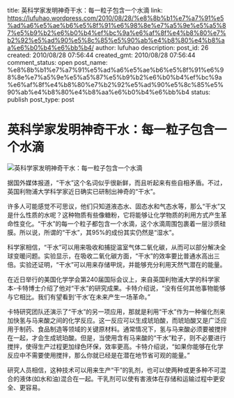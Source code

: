 title: 英科学家发明神奇干水：每一粒子包含一个水滴
link: https://lufuhao.wordpress.com/2010/08/28/%e8%8b%b1%e7%a7%91%e5%ad%a6%e5%ae%b6%e5%8f%91%e6%98%8e%e7%a5%9e%e5%a5%87%e5%b9%b2%e6%b0%b4%ef%bc%9a%e6%af%8f%e4%b8%80%e7%b2%92%e5%ad%90%e5%8c%85%e5%90%ab%e4%b8%80%e4%b8%aa%e6%b0%b4%e6%bb%b4/
author: lufuhao
description: 
post_id: 26
created: 2010/08/28 07:56:44
created_gmt: 2010/08/28 07:56:44
comment_status: open
post_name: %e8%8b%b1%e7%a7%91%e5%ad%a6%e5%ae%b6%e5%8f%91%e6%98%8e%e7%a5%9e%e5%a5%87%e5%b9%b2%e6%b0%b4%ef%bc%9a%e6%af%8f%e4%b8%80%e7%b2%92%e5%ad%90%e5%8c%85%e5%90%ab%e4%b8%80%e4%b8%aa%e6%b0%b4%e6%bb%b4
status: publish
post_type: post

# 英科学家发明神奇干水：每一粒子包含一个水滴

![英科学家发明神奇干水：每一粒子包含一个水滴](http://news.mydrivers.com/Img/20100828/10080483.jpg)

据国外媒体报道，“干水”这个名词似乎很新鲜，而且听起来有些自相矛盾。不过，英国利物浦大学科学家近日确实已研制出神奇的“干水”。 

许多人可能感觉不可思议，他们只知道液态水、固态水和气态水等，那么“干水”又是什么性质的水呢？这种物质有些像糖粉，它将能够让化学物质的利用方式产生革命性变化。“干水”的每一个粒子都包含一个水滴，这个水滴周围包裹着一层沙质硅膜。所以说，所谓的“干水”，其95%的成份其实仍然是“湿水”。 

科学家相信，“干水”可以用来吸收和捕捉温室气体二氧化碳，从而可以部分解决全球变暖问题。实验显示，在吸收二氧化碳方面，“干水”的效率要比普通水高出三倍。实验还证明，“干水”可以用来存储甲烷，并能够充分利用天然气潜在的能量。 

在近日举行的美国化学学会第240届国际会议上，来自英国利物浦大学的科学家本-卡特博士介绍了他对“干水”的研究成果。卡特介绍说，“没有任何其他事物能够与它相比。我们有望看到‘干水’在未来产生一场革命。” 

卡特研究团队还演示了“干水”的另一项应用，那就是利用“干水”作为一种催化剂来加快氢与马来酸之间的化学反应。这一反应可以生成琥珀酸，而琥珀酸又是广泛应用于制药、食品制造等领域的关键原材料。通常情况下，氢与马来酸必须要被搅拌在一起，才会生成琥珀酸。但是，当使用含有马来酸的“干水”粒子，则不必要进行搅拌，使得生产过程更加绿色环保，效率更高。卡特介绍说，“如果你能够在化学反应中不需要使用搅拌，那么你就已经是在潜在地节省可观的能量。” 

研究人员相信，这种技术可以用来生产“干”的乳剂，也可以使两种或更多种不可混合的液体(如水和油)混合在一起。干乳剂可以使有害液体在存储和运输过程中更安全、更容易。